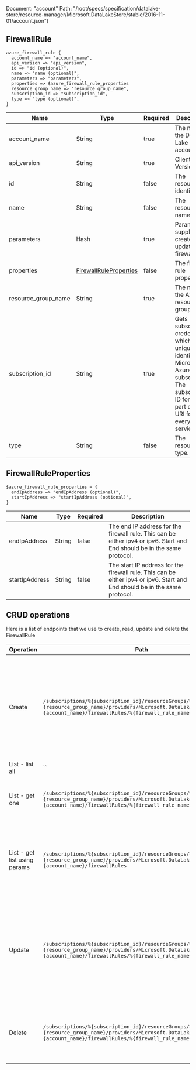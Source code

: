 Document: "account"
Path: "/root/specs/specification/datalake-store/resource-manager/Microsoft.DataLakeStore/stable/2016-11-01/account.json")

## FirewallRule

```puppet
azure_firewall_rule {
  account_name => "account_name",
  api_version => "api_version",
  id => "id (optional)",
  name => "name (optional)",
  parameters => "parameters",
  properties => $azure_firewall_rule_properties
  resource_group_name => "resource_group_name",
  subscription_id => "subscription_id",
  type => "type (optional)",
}
```

| Name        | Type           | Required       | Description       |
| ------------- | ------------- | ------------- | ------------- |
|account_name | String | true | The name of the Data Lake Store account. |
|api_version | String | true | Client Api Version. |
|id | String | false | The resource identifier. |
|name | String | false | The resource name. |
|parameters | Hash | true | Parameters supplied to create or update the firewall rule. |
|properties | [FirewallRuleProperties](#firewallruleproperties) | false | The firewall rule properties. |
|resource_group_name | String | true | The name of the Azure resource group. |
|subscription_id | String | true | Gets subscription credentials which uniquely identify Microsoft Azure subscription. The subscription ID forms part of the URI for every service call. |
|type | String | false | The resource type. |
        
## FirewallRuleProperties

```puppet
$azure_firewall_rule_properties = {
  endIpAddress => "endIpAddress (optional)",
  startIpAddress => "startIpAddress (optional)",
}
```

| Name        | Type           | Required       | Description       |
| ------------- | ------------- | ------------- | ------------- |
|endIpAddress | String | false | The end IP address for the firewall rule. This can be either ipv4 or ipv6. Start and End should be in the same protocol. |
|startIpAddress | String | false | The start IP address for the firewall rule. This can be either ipv4 or ipv6. Start and End should be in the same protocol. |



## CRUD operations

Here is a list of endpoints that we use to create, read, update and delete the FirewallRule

| Operation | Path | Verb | Description | OperationID |
| ------------- | ------------- | ------------- | ------------- | ------------- |
|Create|`/subscriptions/%{subscription_id}/resourceGroups/%{resource_group_name}/providers/Microsoft.DataLakeStore/accounts/%{account_name}/firewallRules/%{firewall_rule_name}`|Put|Creates or updates the specified firewall rule. During update, the firewall rule with the specified name will be replaced with this new firewall rule.|FirewallRules_CreateOrUpdate|
|List - list all|``||||
|List - get one|`/subscriptions/%{subscription_id}/resourceGroups/%{resource_group_name}/providers/Microsoft.DataLakeStore/accounts/%{account_name}/firewallRules/%{firewall_rule_name}`|Get|Gets the specified Data Lake Store firewall rule.|FirewallRules_Get|
|List - get list using params|`/subscriptions/%{subscription_id}/resourceGroups/%{resource_group_name}/providers/Microsoft.DataLakeStore/accounts/%{account_name}/firewallRules`|Get|Lists the Data Lake Store firewall rules within the specified Data Lake Store account.|FirewallRules_ListByAccount|
|Update|`/subscriptions/%{subscription_id}/resourceGroups/%{resource_group_name}/providers/Microsoft.DataLakeStore/accounts/%{account_name}/firewallRules/%{firewall_rule_name}`|Put|Creates or updates the specified firewall rule. During update, the firewall rule with the specified name will be replaced with this new firewall rule.|FirewallRules_CreateOrUpdate|
|Delete|`/subscriptions/%{subscription_id}/resourceGroups/%{resource_group_name}/providers/Microsoft.DataLakeStore/accounts/%{account_name}/firewallRules/%{firewall_rule_name}`|Delete|Deletes the specified firewall rule from the specified Data Lake Store account|FirewallRules_Delete|